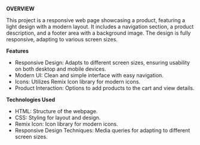 **OVERVIEW**

This project is a responsive web page showcasing a product, featuring a light design with a modern layout.
It includes a navigation section, a product description, and a footer area with a background image.
The design is fully responsive, adapting to various screen sizes.

**Features**
- Responsive Design: Adapts to different screen sizes, ensuring usability on both desktop and mobile devices.
- Modern UI: Clean and simple interface with easy navigation.
- Icons: Utilizes Remix Icon library for modern icons.
- Product Interaction: Options to add products to the cart and view details.


**Technologies Used**
- HTML: Structure of the webpage.
- CSS: Styling for layout and design.
- Remix Icon: Icon library for modern icons.
- Responsive Design Techniques: Media queries for adapting to different screen sizes.
